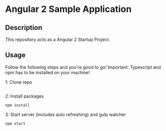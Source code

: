 # Angular 2 Sample Application

## Description
This repository acts as a Angular 2 Startup Project.

## Usage
Follow the following steps and you're good to go! Important: Typescript and npm has to be installed on your machine!

1: Clone repo
```

```
2: Install packages
```
npm install
```
3: Start server (includes auto refreshing) and gulp watcher
```
npm start
```
